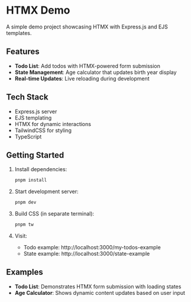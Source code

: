 # HTMX Demo

A simple demo project showcasing HTMX with Express.js and EJS templates.

## Features

- **Todo List**: Add todos with HTMX-powered form submission
- **State Management**: Age calculator that updates birth year display
- **Real-time Updates**: Live reloading during development

## Tech Stack

- Express.js server
- EJS templating
- HTMX for dynamic interactions
- TailwindCSS for styling
- TypeScript

## Getting Started

1. Install dependencies:
   ```bash
   pnpm install
   ```

2. Start development server:
   ```bash
   pnpm dev
   ```

3. Build CSS (in separate terminal):
   ```bash
   pnpm tw
   ```

4. Visit:
   - Todo example: http://localhost:3000/my-todos-example
   - State example: http://localhost:3000/state-example

## Examples

- **Todo List**: Demonstrates HTMX form submission with loading states
- **Age Calculator**: Shows dynamic content updates based on user input